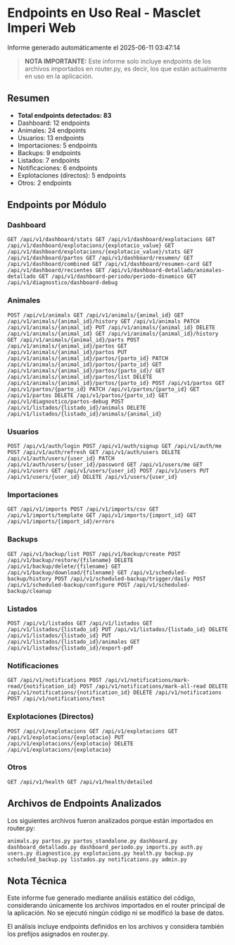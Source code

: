 # Endpoints en Uso Real - Masclet Imperi Web

Informe generado automáticamente el 2025-06-11 03:47:14

> **NOTA IMPORTANTE:** Este informe solo incluye endpoints de los archivos importados en router.py, es decir, los que están actualmente en uso en la aplicación.

## Resumen

- **Total endpoints detectados: 83**
- Dashboard: 12 endpoints
- Animales: 24 endpoints
- Usuarios: 13 endpoints
- Importaciones: 5 endpoints
- Backups: 9 endpoints
- Listados: 7 endpoints
- Notificaciones: 6 endpoints
- Explotaciones (directos): 5 endpoints
- Otros: 2 endpoints

## Endpoints por Módulo

### Dashboard

`
GET /api/v1/dashboard/stats
GET /api/v1/dashboard/explotacions
GET /api/v1/dashboard/explotacions/{explotacio_value}
GET /api/v1/dashboard/explotacions/{explotacio_value}/stats
GET /api/v1/dashboard/partos
GET /api/v1/dashboard/resumen/
GET /api/v1/dashboard/combined
GET /api/v1/dashboard/resumen-card
GET /api/v1/dashboard/recientes
GET /api/v1/dashboard-detallado/animales-detallado
GET /api/v1/dashboard-periodo/periodo-dinamico
GET /api/v1/diagnostico/dashboard-debug
`

### Animales

`
POST /api/v1/animals
GET /api/v1/animals/{animal_id}
GET /api/v1/animals/{animal_id}/history
GET /api/v1/animals
PATCH /api/v1/animals/{animal_id}
PUT /api/v1/animals/{animal_id}
DELETE /api/v1/animals/{animal_id}
GET /api/v1/animals/{animal_id}/history
GET /api/v1/animals/{animal_id}/parts
POST /api/v1/animals/{animal_id}/partos
GET /api/v1/animals/{animal_id}/partos
PUT /api/v1/animals/{animal_id}/partos/{parto_id}
PATCH /api/v1/animals/{animal_id}/partos/{parto_id}
GET /api/v1/animals/{animal_id}/partos/{parto_id}/
GET /api/v1/animals/{animal_id}/partos/list
DELETE /api/v1/animals/{animal_id}/partos/{parto_id}
POST /api/v1/partos
GET /api/v1/partos/{parto_id}
PATCH /api/v1/partos/{parto_id}
GET /api/v1/partos
DELETE /api/v1/partos/{parto_id}
GET /api/v1/diagnostico/partos-debug
POST /api/v1/listados/{listado_id}/animals
DELETE /api/v1/listados/{listado_id}/animals/{animal_id}
`

### Usuarios

`
POST /api/v1/auth/login
POST /api/v1/auth/signup
GET /api/v1/auth/me
POST /api/v1/auth/refresh
GET /api/v1/auth/users
DELETE /api/v1/auth/users/{user_id}
PATCH /api/v1/auth/users/{user_id}/password
GET /api/v1/users/me
GET /api/v1/users
GET /api/v1/users/{user_id}
POST /api/v1/users
PUT /api/v1/users/{user_id}
DELETE /api/v1/users/{user_id}
`

### Importaciones

`
GET /api/v1/imports
POST /api/v1/imports/csv
GET /api/v1/imports/template
GET /api/v1/imports/{import_id}
GET /api/v1/imports/{import_id}/errors
`

### Backups

`
GET /api/v1/backup/list
POST /api/v1/backup/create
POST /api/v1/backup/restore/{filename}
DELETE /api/v1/backup/delete/{filename}
GET /api/v1/backup/download/{filename}
GET /api/v1/scheduled-backup/history
POST /api/v1/scheduled-backup/trigger/daily
POST /api/v1/scheduled-backup/configure
POST /api/v1/scheduled-backup/cleanup
`

### Listados

`
POST /api/v1/listados
GET /api/v1/listados
GET /api/v1/listados/{listado_id}
PUT /api/v1/listados/{listado_id}
DELETE /api/v1/listados/{listado_id}
PUT /api/v1/listados/{listado_id}/animales
GET /api/v1/listados/{listado_id}/export-pdf
`

### Notificaciones

`
GET /api/v1/notifications
POST /api/v1/notifications/mark-read/{notification_id}
POST /api/v1/notifications/mark-all-read
DELETE /api/v1/notifications/{notification_id}
DELETE /api/v1/notifications
POST /api/v1/notifications/test
`

### Explotaciones (Directos)

`
POST /api/v1/explotacions
GET /api/v1/explotacions
GET /api/v1/explotacions/{explotacio}
PUT /api/v1/explotacions/{explotacio}
DELETE /api/v1/explotacions/{explotacio}
`

### Otros

`
GET /api/v1/health
GET /api/v1/health/detailed
`

## Archivos de Endpoints Analizados

Los siguientes archivos fueron analizados porque están importados en router.py:

`
animals.py
partos.py
partos_standalone.py
dashboard.py
dashboard_detallado.py
dashboard_periodo.py
imports.py
auth.py
users.py
diagnostico.py
explotacions.py
health.py
backup.py
scheduled_backup.py
listados.py
notifications.py
admin.py
`

## Nota Técnica

Este informe fue generado mediante análisis estático del código, considerando únicamente los archivos importados en el router principal de la aplicación. No se ejecutó ningún código ni se modificó la base de datos.

El análisis incluye endpoints definidos en los archivos y considera también los prefijos asignados en router.py.
